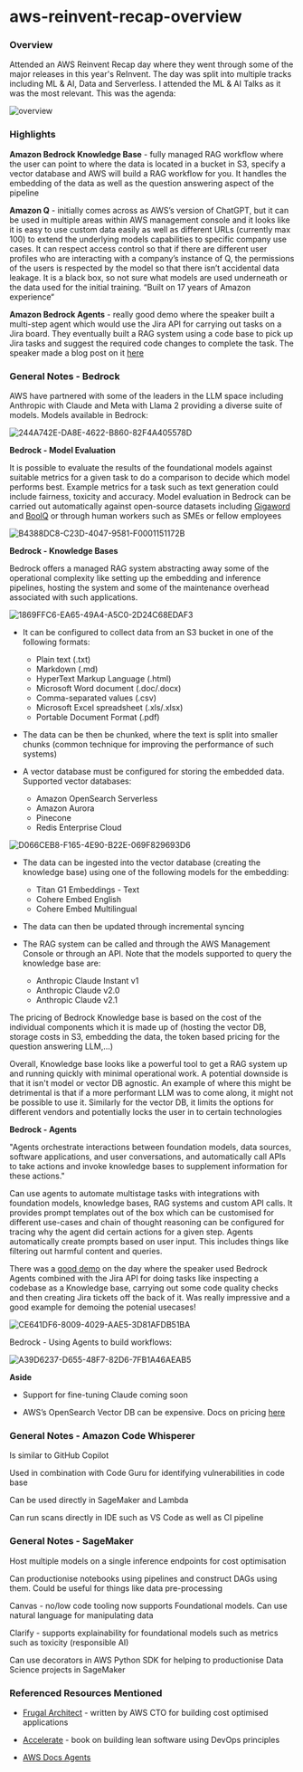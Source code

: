 # aws-reinvent-recap-overview

### Overview

Attended an AWS Reinvent Recap day where they went through some of the major releases in this year's ReInvent. The day was split into multiple tracks including ML & AI, Data and Serverless. I attended the ML & AI Talks as it was the most relevant. This was the agenda:

![overview](https://github.com/baldpanda/aws-reinvent-recap-overview/assets/37364932/3b6f3d39-ec84-4c0b-b383-299bd1845277)

### Highlights

**Amazon Bedrock Knowledge Base**  - fully managed RAG workflow where the user can point to where the data is located in a bucket in S3, specify a vector database and AWS will build a RAG workflow for you. It handles the embedding of the data as well as the question answering aspect of the pipeline

**Amazon Q** - initially comes across as AWS’s version of ChatGPT, but it can be used in multiple areas within AWS management console and it looks like it is easy to use custom data easily as well as different URLs (currently max 100) to extend the underlying models capabilities to specific company use cases. It can respect access control so that if there are different user profiles who are interacting with a company’s instance of Q, the permissions of the users is respected by the model so that there isn’t accidental data leakage. It is a black box, so not sure what models are used underneath or the data used for the initial training. “Built on 17 years of Amazon experience“ 

**Amazon Bedrock Agents** - really good demo where the speaker built a multi-step agent which would use the Jira API for carrying out tasks on a Jira board. They eventually built a RAG system using a code base to pick up Jira tasks and suggest the required code changes to complete the task. The speaker made a blog post on it [here](https://makit.net/blog/bedrock-agents-and-knowledge-bases-part-2/)   


### General Notes - Bedrock

AWS have partnered with some of the leaders in the LLM space including Anthropic with Claude and Meta with Llama 2 providing a diverse suite of models. Models available in Bedrock:

![244A742E-DA8E-4622-B860-82F4A405578D](https://github.com/baldpanda/aws-reinvent-recap-overview/assets/37364932/5c24590a-e692-456f-bebb-629d887425c8)


**Bedrock - Model Evaluation**

It is possible to evaluate the results of the foundational models against suitable metrics for a given task to do a comparison to decide which model performs best. Example metrics for a task such as text generation could include fairness, toxicity and accuracy. Model evaluation in Bedrock can be carried out automatically against open-source datasets including [Gigaword](https://huggingface.co/datasets/gigaword) and [BoolQ](https://huggingface.co/datasets/google/boolq) or through human workers such as SMEs or fellow employees

![B4388DC8-C23D-4047-9581-F0001151172B](https://github.com/baldpanda/aws-reinvent-recap-overview/assets/37364932/ec4860eb-3e90-4688-9a68-c5bc32330736)

**Bedrock - Knowledge Bases**

Bedrock offers a managed RAG system abstracting away some of the operational complexity like setting up the embedding and inference pipelines, hosting the system and some of the maintenance overhead associated with such applications. 

![1869FFC6-EA65-49A4-A5C0-2D24C68EDAF3](https://github.com/baldpanda/aws-reinvent-recap-overview/assets/37364932/261436b3-71d7-442b-b20d-df77b37345dc)

* It can be configured to collect data from an S3 bucket in one of the following formats:
  * Plain text (.txt)
  * Markdown (.md)
  * HyperText Markup Language (.html)
  * Microsoft Word document (.doc/.docx)
  * Comma-separated values (.csv)
  * Microsoft Excel spreadsheet (.xls/.xlsx)
  * Portable Document Format (.pdf)
 
* The data can be then be chunked, where the text is split into smaller chunks (common technique for improving the performance of such systems)

* A vector database must be configured for storing the embedded data. Supported vector databases:
  * Amazon OpenSearch Serverless
  * Amazon Aurora
  * Pinecone
  * Redis Enterprise Cloud

![D066CEB8-F165-4E90-B22E-069F829693D6](https://github.com/baldpanda/aws-reinvent-recap-overview/assets/37364932/14231e1b-9b69-4311-aab9-f0e99d72f8da)

* The data can be ingested into the vector database (creating the knowledge base) using one of the following models for the embedding:
  * Titan G1 Embeddings - Text
  * Cohere Embed English
  * Cohere Embed Multilingual
 
* The data can then be updated through incremental syncing

* The RAG system can be called and through the AWS Management Console or through an API. Note that the models supported to query the knowledge base are:
  * Anthropic Claude Instant v1
  * Anthropic Claude v2.0
  * Anthropic Claude v2.1

The pricing of Bedrock Knowledge base is based on the cost of the individual components which it is made up of (hosting the vector DB, storage costs in S3, embedding the data, the token based pricing for the question answering LLM,...)

Overall, Knowledge base looks like a powerful tool to get a RAG system up and running quickly with minimal operational work. A potential downside is that it isn't model or vector DB agnostic. An example of where this might be detrimental is that if a more performant LLM was to come along, it might not be possible to use it. Similarly for the vector DB, it limits the options for different vendors and potentially locks the user in to certain technologies

**Bedrock - Agents**

"Agents orchestrate interactions between foundation models, data sources, software applications, and user conversations, and automatically call APIs to take actions and invoke knowledge bases to supplement information for these actions." 

Can use agents to automate multistage tasks with integrations with foundation models, knowledge bases, RAG systems and custom API calls. It provides prompt templates out of the box which can be customised for different use-cases and chain of thought reasoning can be configured for tracing why the agent did certain actions for a given step. Agents automatically create prompts based on user input. This includes things like filtering out harmful content and queries.


There was a [good demo](https://makit.net/blog/bedrock-agents-and-knowledge-bases-part-2/) on the day where the speaker used Bedrock Agents combined with the Jira API for doing tasks like inspecting a codebase as a Knowledge base, carrying out some code quality checks and then creating Jira tickets off the back of it. Was really impressive and a good example for demoing the potenial usecases!

![CE641DF6-8009-4029-AAE5-3D81AFDB51BA](https://github.com/baldpanda/aws-reinvent-recap-overview/assets/37364932/91e0f66f-f40b-4221-a318-be7cfcfc50c1)

Bedrock - Using Agents to build workflows:

![A39D6237-D655-48F7-82D6-7FB1A46AEAB5](https://github.com/baldpanda/aws-reinvent-recap-overview/assets/37364932/07c6367f-a4ee-42c8-b60d-f4fffdf50e51)

**Aside**

* Support for fine-tuning Claude coming soon

* AWS’s OpenSearch Vector DB can be expensive. Docs on pricing [here](https://aws.amazon.com/opensearch-service/pricing/)

### General Notes - Amazon Code Whisperer

Is similar to GitHub Copilot

Used in combination with Code Guru for identifying vulnerabilities in code base

Can be used directly in SageMaker and Lambda

Can run scans directly in IDE such as VS Code as well as CI pipeline

### General Notes - SageMaker

Host multiple models on a single inference endpoints for cost optimisation

Can productionise notebooks using pipelines and construct DAGs using them. Could be useful for things like data pre-processing

Canvas - no/low code tooling now supports Foundational models. Can use natural language for manipulating data

Clarify - supports explainability for foundational models such as metrics such as toxicity (responsible AI)

Can use decorators in AWS Python SDK for helping to productionise Data Science projects in SageMaker

### Referenced Resources Mentioned 

* [Frugal Architect](https://www.thefrugalarchitect.com/) - written by AWS CTO for building cost optimised applications

* [Accelerate](https://www.amazon.co.uk/Accelerate-Software-Performing-Technology-Organizations/) - book on building lean software using DevOps principles

* [AWS Docs Agents](https://docs.aws.amazon.com/bedrock/latest/userguide/agents.html)
